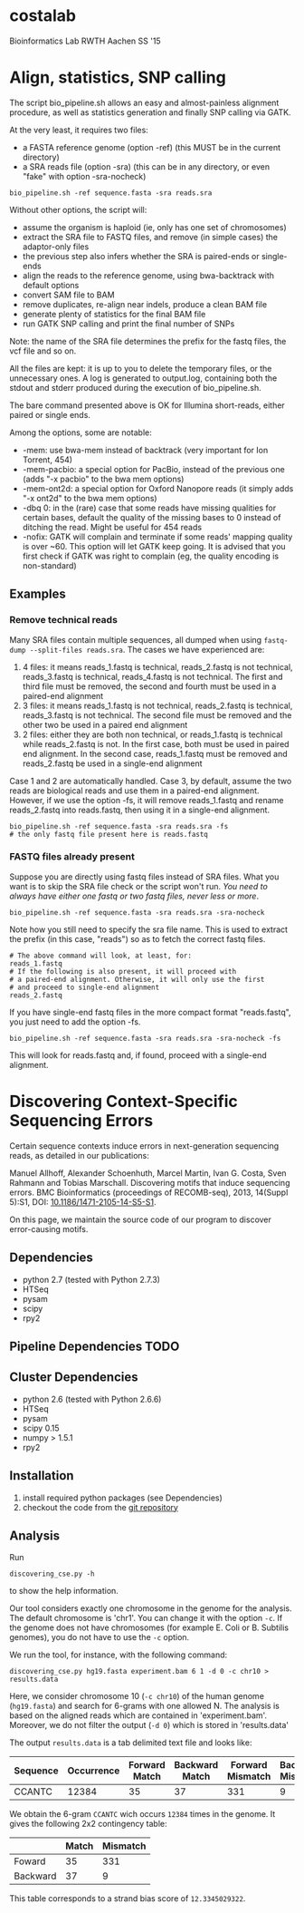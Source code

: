 # costalab
Bioinformatics Lab RWTH Aachen SS '15

# Align, statistics, SNP calling

The script bio_pipeline.sh allows an easy and almost-painless alignment procedure, as well as statistics generation and finally SNP calling via GATK.

At the very least, it requires two files:

 * a FASTA reference genome (option -ref) (this MUST be in the current directory)
 * a SRA reads file (option -sra) (this can be in any directory, or even "fake" with option -sra-nocheck)

```
bio_pipeline.sh -ref sequence.fasta -sra reads.sra
```

Without other options, the script will:

 * assume the organism is haploid (ie, only has one set of chromosomes)
 * extract the SRA file to FASTQ files, and remove (in simple cases) the adaptor-only files
  * the previous step also infers whether the SRA is paired-ends or single-ends
 * align the reads to the reference genome, using bwa-backtrack with default options
 * convert SAM file to BAM
 * remove duplicates, re-align near indels, produce a clean BAM file
 * generate plenty of statistics for the final BAM file
 * run GATK SNP calling and print the final number of SNPs

Note: the name of the SRA file determines the prefix for the fastq files, the vcf file and so on.

All the files are kept: it is up to you to delete the temporary files, or the unnecessary ones. A log is generated to output.log, containing both the stdout and stderr produced during the execution of bio_pipeline.sh.

The bare command presented above is OK for Illumina short-reads, either paired or single ends.

Among the options, some are notable:

 * -mem: use bwa-mem instead of backtrack (very important for Ion Torrent, 454)
 * -mem-pacbio: a special option for PacBio, instead of the previous one (adds "-x pacbio" to the bwa mem options)
 * -mem-ont2d: a special option for Oxford Nanopore reads (it simply adds "-x ont2d" to the bwa mem options)
 * -dbq 0: in the (rare) case that some reads have missing qualities for certain bases, default the quality of the missing bases to 0 instead of ditching the read. Might be useful for 454 reads
 * -nofix: GATK will complain and terminate if some reads' mapping quality is over ~60. This option will let GATK keep going. It is advised that you first check if GATK was right to complain (eg, the quality encoding is non-standard)

## Examples

### Remove technical reads

Many SRA files contain multiple sequences, all dumped when using ```fastq-dump --split-files reads.sra```. The cases we have experienced are:

1. 4 files: it means reads_1.fastq is technical, reads_2.fastq is not technical, reads_3.fastq is technical, reads_4.fastq is not technical. The first and third file must be removed, the second and fourth must be used in a paired-end alignment
2. 3 files: it means reads_1.fastq is not technical, reads_2.fastq is technical, reads_3.fastq is not technical. The second file must be removed and the other two be used in a paired end alignment
3. 2 files: either they are both non technical, or reads_1.fastq is technical while reads_2.fastq is not. In the first case, both must be used in paired end alignment. In the second case, reads_1.fastq must be removed and reads_2.fastq be used in a single-end alignment

Case 1 and 2 are automatically handled. Case 3, by default, assume the two reads are biological reads and use them in a paired-end alignment. However, if we use the option -fs, it will remove reads_1.fastq and rename reads_2.fastq into reads.fastq, then using it in a single-end alignment.

```
bio_pipeline.sh -ref sequence.fasta -sra reads.sra -fs
# the only fastq file present here is reads.fastq
```

### FASTQ files already present

Suppose you are directly using fastq files instead of SRA files. What you want is to skip the SRA file check or the script won't run. *You need to always have either one fastq or two fastq files, never less or more*.

```
bio_pipeline.sh -ref sequence.fasta -sra reads.sra -sra-nocheck
```

Note how you still need to specify the sra file name. This is used to extract the prefix (in this case, "reads") so as to fetch the correct fastq files.

```
# The above command will look, at least, for:
reads_1.fastq
# If the following is also present, it will proceed with
# a paired-end alignment. Otherwise, it will only use the first
# and proceed to single-end alignment
reads_2.fastq
```

If you have single-end fastq files in the more compact format "reads.fastq", you just need to add the option -fs.

```
bio_pipeline.sh -ref sequence.fasta -sra reads.sra -sra-nocheck -fs
```

This will look for reads.fastq and, if found, proceed with a single-end alignment.

# Discovering Context-Specific Sequencing Errors

Certain sequence contexts induce errors in next-generation sequencing reads, as detailed in our publications:

Manuel Allhoff, Alexander Schoenhuth, Marcel Martin, Ivan G. Costa, Sven Rahmann and Tobias Marschall. Discovering motifs that induce sequencing errors. BMC Bioinformatics (proceedings of RECOMB-seq), 2013, 14(Suppl 5):S1, DOI: [10.1186/1471-2105-14-S5-S1](http://dx.doi.org/10.1186/1471-2105-14-S5-S1).

On this page, we maintain the source code of our program to discover error-causing motifs.

## Dependencies

 * python 2.7 (tested with Python 2.7.3)
 * HTSeq
 * pysam
 * scipy
 * rpy2 

## Pipeline Dependencies TODO
## Cluster Dependencies

 * python 2.6 (tested with Python 2.6.6)
 * HTSeq
 * pysam
 * scipy 0.15
 * numpy > 1.5.1
 * rpy2 

## Installation

 1. install required python packages (see Dependencies)
 2. checkout the code from the [git repository](https://github.com/zbarni/costalab.git)

## Analysis

Run

```
discovering_cse.py -h
```

to show the help information.

Our tool considers exactly one chromosome in the genome for the analysis. The default chromosome is 'chr1'. You can change it with the option `-c`. If the genome does not have chromosomes (for example E. Coli or B. Subtilis genomes), you do not have to use the `-c` option.

We run the tool, for instance, with the following command:

```
discovering_cse.py hg19.fasta experiment.bam 6 1 -d 0 -c chr10 > results.data
```

Here, we consider chromosome 10 (`-c chr10`) of the human genome (`hg19.fasta`) and search for 6-grams with one allowed N. The analysis is based on the aligned reads which are contained in 'experiment.bam'. Moreover, we do not filter the output (`-d 0`) which is stored in 'results.data'

The output `results.data` is a tab delimited text file and looks like:


| Sequence | Occurrence | Forward Match | Backward Match | Forward Mismatch | Backward Mismatch | Strand Bias Score | FER (Forward Error Rate) | RER (Reverse Error Rate) | ERD (Error rate Difference) |
|----------|------------|---------------|----------------|------------------|-------------------|-------------------|--------------------------|--------------------------|-----------------------------|
| CCANTC   |      12384 |            35 |             37 |             331  |                9  |    12.3345029322  |          0.894557485622  |          0.222222222222  |              0.520215753219 |

We obtain the 6-gram `CCANTC` wich occurs `12384` times in the genome. It gives the following 2x2 contingency table:

|          | Match | Mismatch |
|----------|-------|----------|
|   Foward |    35 |      331 |
| Backward |    37 |        9 |

This table corresponds to a strand bias score of `12.3345029322`.
